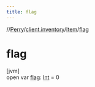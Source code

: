 ```yaml
---
title: flag
---
```

//[Perry](../../../index.html)/[client.inventory](../index.html)/[Item](index.html)/[flag](flag.html)



# flag



[jvm]\
open var [flag](flag.html): [Int](https://kotlinlang.org/api/latest/jvm/stdlib/kotlin/-int/index.html) = 0





